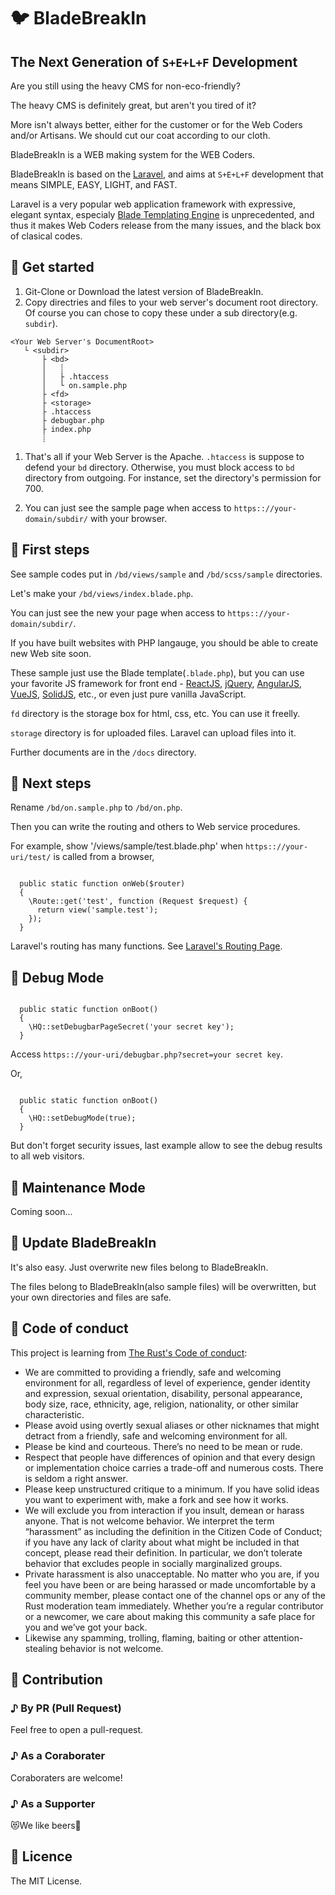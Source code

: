 # 🐦 BladeBreakIn

## The Next Generation of `S+E+L+F` Development

Are you still using the heavy CMS for non-eco-friendly?

The heavy CMS is definitely great, but aren't you tired of it?

More isn't always better, either for the customer or for the Web Coders and/or Artisans.
We should cut our coat according to our cloth.

BladeBreakIn is a WEB making system for the WEB Coders.
 
BladeBreakIn is based on the [Laravel](https://laravel.com/),
and aims at `S+E+L+F` development that means SIMPLE, EASY, LIGHT, and FAST.

Laravel is a very popular web application framework with expressive, elegant syntax, especialy [Blade Templating Engine](https://laravel.com/docs/master/blade) is unprecedented, and thus it makes Web Coders release from the many issues, and the black box of clasical codes.

## 🎼 Get started

1. Git-Clone or Download the latest version of BladeBreakIn.
1. Copy directries and files to your web server's document root directory. Of course you can chose to copy these under a sub directory(e.g. `subdir`).

```
<Your Web Server's DocumentRoot>
   └ <subdir>
       ├ <bd>
       │   ┊
       │   ├ .htaccess
       │   └ on.sample.php 
       ├ <fd>
       ├ <storage>
       ├ .htaccess
       ├ debugbar.php
       ├ index.php
       ┊
```

1. That's all if your Web Server is the Apache. 
`.htaccess` is suppose to defend your `bd` directory.
Otherwise, you must block access to `bd` directory from outgoing. For instance, set the directory's permission for 700.

1. You can just see the sample page when access to  `https:://your-domain/subdir/` with your browser.

## 👶 First steps

See sample codes put in `/bd/views/sample` and `/bd/scss/sample` directories.

Let's make your `/bd/views/index.blade.php`.

You can just see the new your page when access to `https:://your-domain/subdir/`.

If you have built websites with PHP langauge, you should be able to create new Web site soon.

These sample just use the Blade template(`.blade.php`), but you can use your favorite JS framework for front end - [ReactJS](https://reactjs.org/), [jQuery](https://jquery.com/), [AngularJS](https://angularjs.org/), [VueJS](https://vuejs.org/), [SolidJS](https://www.solidjs.com/), etc., or even just pure vanilla JavaScript.

`fd` directory is the storage box for html, css, etc. You can use it freelly.

`storage` directory is for uploaded files. Laravel can upload files into it.

Further documents are in the `/docs` directory.

## 🚀 Next steps

Rename `/bd/on.sample.php` to `/bd/on.php`.

Then you can write the routing and others to Web service procedures.

For example, show '/views/sample/test.blade.php' when `https:://your-uri/test/` is called from a browser,

``` on.php

  public static function onWeb($router)
  {
    \Route::get('test', function (Request $request) {
      return view('sample.test');
    });
  }

```

Laravel's routing has many functions.
See [Laravel's Routing Page](https://laravel.com/docs/master/routing).

## 🚀 Debug Mode

``` on.php

  public static function onBoot()
  {
    \HQ::setDebugbarPageSecret('your secret key');
  } 

```

Access `https:://your-uri/debugbar.php?secret=your secret key`.

Or, 

``` on.php

  public static function onBoot()
  {
    \HQ::setDebugMode(true);
  } 

```

But don't forget security issues, last example allow to see the debug results to all web visitors. 


## 🚀 Maintenance Mode

Coming soon...

## 🚀 Update BladeBreakIn

It's also easy.
Just overwrite new files belong to BladeBreakIn.

The files belong to BladeBreakIn(also sample files) will be overwritten, but your own directories and files are safe.

## 🎵 Code of conduct
This project is learning from [The Rust's Code of conduct](https://www.rust-lang.org/policies/code-of-conduct):
* We are committed to providing a friendly, safe and welcoming environment for all, regardless of level of experience, gender identity and expression, sexual orientation, disability, personal appearance, body size, race, ethnicity, age, religion, nationality, or other similar characteristic.
* Please avoid using overtly sexual aliases or other nicknames that might detract from a friendly, safe and welcoming environment for all.
* Please be kind and courteous. There’s no need to be mean or rude.
* Respect that people have differences of opinion and that every design or implementation choice carries a trade-off and numerous costs. There is seldom a right answer.
* Please keep unstructured critique to a minimum. If you have solid ideas you want to experiment with, make a fork and see how it works.
* We will exclude you from interaction if you insult, demean or harass anyone. That is not welcome behavior. We interpret the term “harassment” as including the definition in the Citizen Code of Conduct; if you have any lack of clarity about what might be included in that concept, please read their definition. In particular, we don’t tolerate behavior that excludes people in socially marginalized groups.
* Private harassment is also unacceptable. No matter who you are, if you feel you have been or are being harassed or made uncomfortable by a community member, please contact one of the channel ops or any of the Rust moderation team immediately. Whether you’re a regular contributor or a newcomer, we care about making this community a safe place for you and we’ve got your back.
* Likewise any spamming, trolling, flaming, baiting or other attention-stealing behavior is not welcome.

## 👏 Contribution

### ♪ By PR (Pull Request)

Feel free to open a pull-request.

### ♪ As a Coraborater

Coraboraters are welcome!

### ♪ As a Supporter

😻We like beers🍺

## 📝 Licence

The MIT License.
